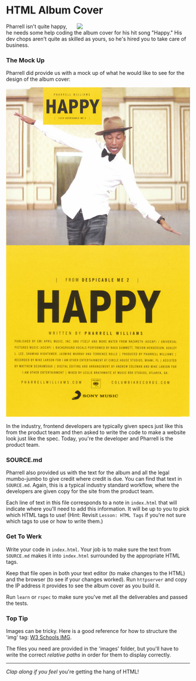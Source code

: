 # HTML Album Cover
<img src="https://after-school-assets.s3.amazonaws.com/happy.gif" width="300px" align="right" hspace="10">

Pharrell isn't quite happy, he needs some help coding the album cover for his
hit song "Happy." His dev chops aren't quite as skilled as yours, so he's hired
you to take care of business.

### The Mock Up

Pharrell did provide us with a mock up of what he would like to see for the
design of the album cover:

![Happy Album Cover](./MOCKUP.jpg)

In the industry, frontend developers are typically given specs just
like this from the product team and then asked to write the code to make a
website look just like the spec. Today, you're the developer and Pharrell is
the product team.

### SOURCE.md

Pharrell also provided us with the text for the album and all the legal
mumbo-jumbo to give credit where credit is due. You can find that text in
`SOURCE.md`. Again, this is a typical industry standard workflow, where the
developers are given copy for the site from the product team.

Each line of text in this file corresponds to a note in `index.html` that will
indicate where you'll need to add this information. It will be up to you to pick
which HTML tags to use! (Hint: Revisit `Lesson: HTML Tags` if you're not sure
which tags to use or how to write them.)

### Get To Werk

Write your code in `index.html`. Your job is to make sure the text from
`SOURCE.md` makes it into `index.html` surrounded by the appropriate HTML tags.

Keep that file open in both your text editor (to make changes to the HTML) and
the browser (to see if your changes worked). Run `httpserver` and copy the IP
address it provides to see the album cover as you build it.

Run `learn` or `rspec` to make sure you've met all the deliverables and passed
the tests.

### Top Tip

Images can be tricky. Here is a good reference for how to structure the 'img'
tag: [W3 Schools IMG](https://www.w3schools.com/tags/tag_img.asp).  

The files you need are provided in the 'images' folder, but you'll have to write
the correct _relative paths_ in order for them to display correctly.

---

_Clap along if you feel_ you're getting the hang of HTML!
